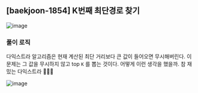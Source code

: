 ## [baekjoon-1854] K번째 최단경로 찾기

![image](https://user-images.githubusercontent.com/22045163/106920032-068dd300-674e-11eb-81d0-e3f362577bcc.png)

### 풀이 로직

다익스트라 알고리즘은 현재 계산된 최단 거리보다 큰 값이 들어오면 무시해버린다. 
이 문제는 그 값을 무시하지 않고 top `K` 를 뽑는 것이다. 어떻게 이런 생각을 했을까. 
참 재밌는 다익스트라 🧘🏼‍♂️

![image](https://user-images.githubusercontent.com/22045163/106920894-d266e200-674e-11eb-9e49-c85bd39be790.png)
